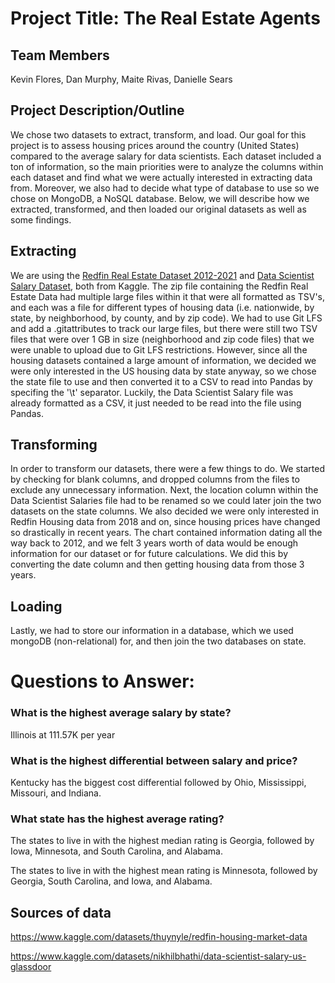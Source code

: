 # Project Title: The Real Estate Agents

## Team Members
Kevin Flores, Dan Murphy, Maite Rivas, Danielle Sears
## Project Description/Outline
We chose two datasets to extract, transform, and load. Our goal for this project is to assess housing prices around the country (United States) compared to the average salary for data scientists. Each dataset included a ton of information, so the main priorities were to analyze the columns within each dataset and find what we were actually interested in extracting data from. Moreover, we also had to decide what type of database to use so we chose on MongoDB, a NoSQL database. Below, we will describe how we extracted, transformed, and then loaded our original datasets as well as some findings.

## Extracting
We are using the [Redfin Real Estate Dataset 2012-2021](https://www.kaggle.com/datasets/thuynyle/redfin-housing-market-data) and [Data Scientist Salary Dataset](https://www.kaggle.com/datasets/nikhilbhathi/data-scientist-salary-us-glassdoor), both from Kaggle. The zip file containing the Redfin Real Estate Data had multiple large files within it that were all formatted as TSV's, and each was a file for different types of housing data (i.e. nationwide, by state, by neighborhood, by county, and by zip code). We had to use Git LFS and add a .gitattributes to track our large files, but there were still two TSV files that were over 1 GB in size (neighborhood and zip code files) that we were unable to upload due to Git LFS restrictions. However, since all the housing datasets contained a large amount of information, we decided we were only interested in the US housing data by state anyway, so we chose the state file to use and then converted it to a CSV to read into Pandas by specifing the '\t' separator. Luckily, the Data Scientist Salary file was already formatted as a CSV, it just needed to be read into the file using Pandas.

## Transforming
In order to transform our datasets, there were a few things to do. We started by checking for blank columns, and dropped columns from the files to exclude any unnecessary information. Next, the location column within the Data Scientist Salaries file had to be renamed so we could later join the two datasets on the state columns. We also decided we were only interested in Redfin Housing data from 2018 and on, since housing prices have changed so drastically in recent years. The chart contained information dating all the way back to 2012, and we felt 3 years worth of data would be enough information for our dataset or for future calculations. We did this by converting the date column and then getting housing data from those 3 years.

## Loading
Lastly, we had to store our information in a database, which we used mongoDB (non-relational) for, and then join the two databases on state.

# Questions to Answer:
### What is the highest average salary by state?
Illinois at 111.57K per year

### What is the highest differential between salary and price?
Kentucky has the biggest cost differential followed by Ohio, Mississippi, Missouri, and Indiana.

### What state has the highest average rating?
The states to live in with the highest median rating is Georgia, followed by Iowa, Minnesota, and South Carolina, and Alabama.

The states to live in with the highest mean rating is Minnesota, followed by Georgia, South Carolina, and Iowa, and Alabama.

## Sources of data
https://www.kaggle.com/datasets/thuynyle/redfin-housing-market-data

https://www.kaggle.com/datasets/nikhilbhathi/data-scientist-salary-us-glassdoor
